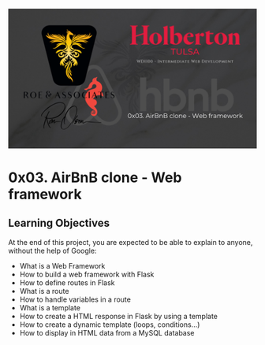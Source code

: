 ![0x03. AirBnB clone - Web framework](https://github.com/ronroeandassociates/assets/blob/master/images/0x03abnbclone.png)

# 0x03. AirBnB clone - Web framework

## Learning Objectives

At the end of this project, you are expected to be able to explain to anyone, without the help of Google:

- What is a Web Framework
- How to build a web framework with Flask
- How to define routes in Flask
- What is a route
- How to handle variables in a route
- What is a template
- How to create a HTML response in Flask by using a template
- How to create a dynamic template (loops, conditions…)
- How to display in HTML data from a MySQL database
